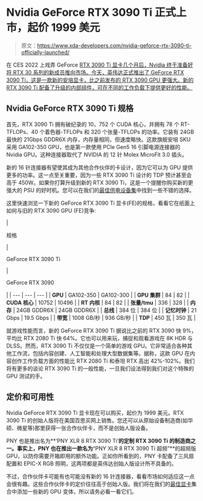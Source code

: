 # Nvidia GeForce RTX 3090 Ti 正式上市，起价 1999 美元

> 原文：<https://www.xda-developers.com/nvidia-geforce-rtx-3090-ti-officially-launched/>

在 CES 2022 上戏弄 GeForce [RTX 3090 Ti 显卡几个月后，Nvidia 终于准备好将 RTX 30 系列的新成员推向市场。今天，英伟达正式推出了 GeForce RTX 3090 Ti，这是一款新的安培显卡，比之前发布的 RTX 3090 GPU 更强大。新的 RTX 3090 Ti 配备了升级的内部组件，可在不同的工作负载下提供更好的性能。](https://www.xda-developers.com/nvidia-unveils-geforce-rtx-3050-for-budget-gamers-teases-3090-ti/)

## Nvidia GeForce RTX 3090 Ti 规格

首先，RTX 3090 Ti 拥有破纪录的 10，752 个 CUDA 核心，并拥有 78 个 RT-TFLOPs、40 个着色器-TFLOPs 和 320 个张量-TFLOPs 的功率。它装有 24GB 最快的 21Gbps GDDR6X 内存，内存量相同，但速度略快。这款旗舰安培 SKU 采用 GA102-350 GPU，也是第一款使用 PCIe Gen5 16 引脚电源连接器的 Nvidia GPU。这种连接器取代了 NVIDIA 的 12 针 Molex MicroFit 3.0 插头。

新的 16 针连接器有望使其成为其他合作伙伴的卡设计，因为它可以为 GPU 提供更多的功率。这一点至关重要，因为一些 RTX 3090 Ti 设计的 TDP 预计甚至会高于 450W。如果你打算升级到新的 RTX 3090 Ti，这是一个提醒你购买新的更强大的 PSU 的好时机。您可以在我们的[最佳供电设备集](https://www.xda-developers.com/best-power-supply-pc/)中找到一些不错的选择。

这里快速浏览一下新的 GeForce RTX 3090 Ti 显卡(FE)的规格，看看它在纸面上如何与旧的 RTX 3090 GPU (FE)竞争:

| 

规格

 | 

GeForce RTX 3090 Ti

 | 

GeForce RTX 3090

 |
| --- | --- | --- |
| **GPU** | GA102-350 | GA102-300 |
| **GPU 集群** | 84 | 82 |
| **CUDA 核心** | 10752 | 10496 |
| **RT 内核** | 84 | 82 |
| **张量/tmu** | 336 | 328 |
| **内存** | 24GB GDDR6X | 24GB GDDR6X |
| **总线** | 384 位 | 384 位 |
| **记忆时钟** | 21 Gbps | 19.5 Gbps |
| **带宽** | 1008 GB/秒 | 936 GB/秒 |
| **TDP** | 450 瓦 | 350 瓦 |

就游戏性能而言，新的 GeForce RTX 3090 Ti 据说比之前的 RTX 3090 快 9%，平均比 RTX 2080 Ti 快 64%。它也可以用来玩，捕捉和观看游戏在 8K HDR 与 DLSS。然而，RTX 3090 Ti 不仅仅是一个简单的游戏 GPU。它非常适合各种其他工作流，包括内容创建、人工智能和处理大型数据集等。据称，这款 GPU 在内容创作工作负载方面的性能比 RTX 2080 Ti 和泰坦 RTX 高出 42%-102%。我们将有更多的谈论 RTX 3090 Ti 的一般性能，一旦我们设法得到我们对这个特殊的 GPU 测试的手。

## 定价和可用性

Nvidia GeForce RTX 3090 Ti 显卡现在可以购买，起价为 1999 美元。RTX 3090 Ti 的创始人版将在美国百思买网上销售。您还可以从原始设备制造商(如华硕、微星等)那里获得一张合作伙伴卡，而不是创始人版设备。

PNY 也是推出名为**‘PNY XLR 8 RTX 3090 Ti’**的定制 RTX 3090 Ti 的制造商之一。事实上，PNY 也在推出一款名为**“PNY XLR 8 RTX 3090 Ti 超频”**的超频版 GPU，以防你需要开箱即用的额外功能。正如你所看到的，PNY 卡配备了三风扇配置和 EPIC-X RGB 照明，这两项都是英伟达创始人版设计所不具备的。

不过，合作伙伴卡可能有也可能没有新的 16 针连接器，看看市场如何适应这一点会很有趣。这些合作伙伴卡的定价往往高于创始人版。我们将在我们的[最佳显卡](https://www.xda-developers.com/best-graphics-cards/)集合中添加一些新的 GPU 变体，所以请务必看一看它们。